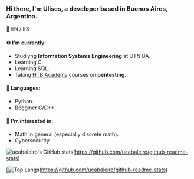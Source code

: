 ### Hi there, I'm Ulises, a developer based in Buenos Aires, Argentina.

:speech_balloon: EN / ES

#### :gear: I'm currently:
* Studiyng **Information Systems Engineering** at UTN BA.
* Learning C.
* Learning SQL.
* Taking [HTB Academy](https://academy.hackthebox.eu/) courses on **pentesting**.

#### :toolbox: Languages:
* Python.
* Begginer C/C++.

#### :eyes: I'm interested in:
* Math in general (especially discrete math).
* Cybersecurity.

![ucabaleiro's GitHub stats](https://github-readme-stats.vercel.app/api?username=ucabaleiro&show_icons=true&theme=onedark&count_private=true)(https://github.com/ucabaleiro/github-readme-stats)

[![Top Langs](https://github-readme-stats.vercel.app/api/top-langs/?username=ucabaleiro&show_icons=true&theme=onedark)(https://github.com/ucabaleiro/github-readme-stats)

